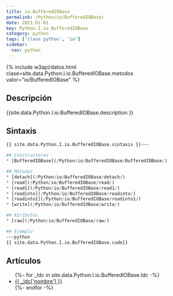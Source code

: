 ```yaml
---
title: io.BufferedIOBase
permalink: /Python/io/BufferedIOBase/
date: 2021-01-01
key: Python.I.io.BufferedIOBase
category: python
tags: ['clase python', 'io']
sidebar: 
  nav: python
---
```


{% include w3api/datos.html clase=site.data.Python.I.io.BufferedIOBase.metodos valor="io/BufferedIOBase" %}

## Descripción
{{site.data.Python.I.io.BufferedIOBase.description }}

## Sintaxis
~~~python
{{ site.data.Python.I.io.BufferedIOBase.sintaxis }}~~~

## Constructores
* [BufferedIOBase](/Python/io/BufferedIOBase/BufferedIOBase/)

## Métodos
* [detach](/Python/io/BufferedIOBase/detach/)
* [read](/Python/io/BufferedIOBase/read/)
* [read1](/Python/io/BufferedIOBase/read1/)
* [readinto](/Python/io/BufferedIOBase/readinto/)
* [readinto1](/Python/io/BufferedIOBase/readinto1/)
* [write](/Python/io/BufferedIOBase/write/)

## Atributos
* [raw](/Python/io/BufferedIOBase/raw/)

## Ejemplo
~~~python
{{ site.data.Python.I.io.BufferedIOBase.code}}
~~~

## Artículos
<ul>
{%- for _ldc in site.data.Python.I.io.BufferedIOBase.ldc -%}
   <li>
       <a href="{{_ldc['url'] }}">{{ _ldc['nombre'] }}</a>
   </li>
{%- endfor -%}
</ul>
